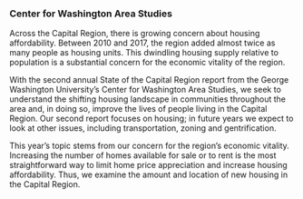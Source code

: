 ### Center for Washington Area Studies 
Across the Capital Region, there is growing concern about housing affordability.  Between 2010 and 2017, the region added almost twice as many people as housing units.  This dwindling housing supply relative to population is a substantial concern for the economic vitality of the region.

With the second annual State of the Capital Region report from the George Washington University’s Center for Washington Area Studies, we seek to understand the shifting housing landscape in communities throughout the area and, in doing so, improve the lives of people living in the Capital Region. Our second report focuses on housing; in future years we expect to look at other issues, including transportation, zoning and gentrification.  

This year’s topic stems from our concern for the region’s economic vitality. Increasing the number of homes available for sale or to rent is the most straightforward way to limit home price appreciation and increase housing affordability. Thus, we examine the amount and location of new housing in the Capital Region.  

